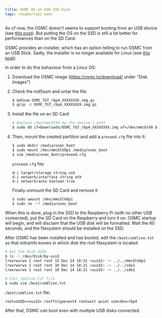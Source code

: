 ```yaml
---
title: OSMC OS on USB SSD disk
tags: raspberrypi osmc
---
```


As of now, the OSMC doesn't seems to support booting from an USB device (see [this post](https://discourse.osmc.tv/t/raspberrypi4-usb-boot/89268)). 
But putting the OS on the SSD is still a lot better for performances than on the SD Card.

OSMC provides an installer, which has an option telling to run OSMC from an USB Stick. Sadly, the installer is no longer available for Linux (see [this post](https://discourse.osmc.tv/t/missing-linux-installer-at-download-page/80993)).

In order to do this behaviour from a Linux OS:

1. Download the OSMC image (https://osmc.tv/download/ under "Disk Images")
2. Check the md5sum and untar the file:
    ```bash
    $ md5sum OSMC_TGT_rbp4_XXXXXXXX.img.gz
    $ gzip -d OSMC_TGT_rbp4_XXXXXXXX.img.gz
    ```
3. Install the file on an SD Card
     ```bash
     # Replace /dev/mmcblk0 by the device's path
     $ sudo dd if=Downloads/OSMC_TGT_rbp4_XXXXXXXX.img of=/dev/mmcblk0 bs=4M
     ```
4. Then, mount the created partition and add a `preseed.cfg` file into it:
    ```bash
    $ sudo mkdir /media/osmc_boot
    $ sudo mount /dev/mmcblk0p1 /media/osmc_boot
    $ vim /media/osmc_boot/preseed.cfg
    ```
    
    `preseed.cfg` file:
    
    ```
    d-i target/storage string usb
    d-i network/interface string eth
    d-i network/auto boolean true
    ```
    
    Finally unmount the SD Card and remove it
    
    ```bash
    $ sudo umount /dev/mmcblk0p1
    $ sudo rm -rf /media/osmc_boot
    ```
When this is done, plug in the SSD to the Raspberry Pi (with no other USB connected), put the SD Card on the Raspberry and turn it on. OSMC startup will begin, and will disclaim that the USB disk will be formatted. Wait the 60 seconds, and the filesystem should be installed on the SSD.

After OSMC has been installed and has booted, edit the `/boot/cmdline.txt` so that initramfs knows in which disk the root filesystem is located:

```bash
# Get the disk UUID
$ ls -l /dev/disk/by-uuid
lrwxrwxrwx 1 root root 15 Dec 14 18:31 <uuid1> -> ../../mmcblk0p1
lrwxrwxrwx 1 root root 10 Dec 14 18:31 <uuid2> -> ../../sda1
lrwxrwxrwx 1 root root 10 Dec 14 18:31 <uuid3> -> ../../sdb1

# Edit cmdline.txt file
$ sudo vim /boot/cmdline.txt
```

`/boot/cmdline.txt` file:

```
root=UUID=<uuid2> rootfstype=ext4 rootwait quiet osmcdev=rbp4
```

After that, OSMC can boot even with multiple USB disks connected.
